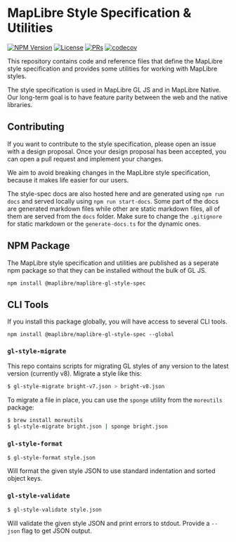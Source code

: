 # MapLibre Style Specification & Utilities

[![NPM Version](https://badge.fury.io/js/@maplibre%2Fmaplibre-gl-style-spec.svg)](https://npmjs.org/package/@maplibre/maplibre-gl-style-spec) 
[![License](https://img.shields.io/badge/License-BSD_3--Clause-blue.svg?style=flat)](LICENSE.txt) [![PRs](https://img.shields.io/badge/PRs-welcome-brightgreen.svg?style=flat)](https://opensource.org/licenses/BSD-3-Clause) [![codecov](https://codecov.io/gh/maplibre/maplibre-style-spec/branch/main/graph/badge.svg)](https://codecov.io/gh/maplibre/maplibre-style-spec)

This repository contains code and reference files that define the MapLibre style specification and provides some utilities for working with MapLibre styles.

The style specification is used in MapLibre GL JS and in MapLibre Native. Our long-term goal is to have feature parity between the web and the native libraries.

## Contributing

If you want to contribute to the style specification, please open an issue with a design proposal. Once your design proposal has been accepted, you can open a pull request and implement your changes.

We aim to avoid breaking changes in the MapLibre style specification, because it makes life easier for our users.

The style-spec docs are also hosted here and are generated using `npm run docs` and served locally using `npm run start-docs`.
Some part of the docs are generated markdown files while other are static markdown files, all of them are served from the `docs` folder.
Make sure to change the `.gitignore` for static markdown or the `generate-docs.ts` for the dynamic ones.

## NPM Package


The MapLibre style specification and utilities are published as a seperate npm
package so that they can be installed without the bulk of GL JS.

    npm install @maplibre/maplibre-gl-style-spec

## CLI Tools

If you install this package globally, you will have access to several CLI tools.

    npm install @maplibre/maplibre-gl-style-spec --global

### `gl-style-migrate`

This repo contains scripts for migrating GL styles of any version to the latest version
(currently v8). Migrate a style like this:

```bash
$ gl-style-migrate bright-v7.json > bright-v8.json
```

To migrate a file in place, you can use the `sponge` utility from the `moreutils` package:

```bash
$ brew install moreutils
$ gl-style-migrate bright.json | sponge bright.json
```

### `gl-style-format`

```bash
$ gl-style-format style.json
```

Will format the given style JSON to use standard indentation and sorted object keys.

### `gl-style-validate`

```bash
$ gl-style-validate style.json
```

Will validate the given style JSON and print errors to stdout. Provide a
`--json` flag to get JSON output.
